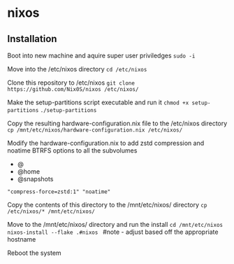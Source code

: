 # nixos
## Installation
Boot into new machine and aquire super user priviledges
`sudo -i`

Move into the /etc/nixos directory
`cd /etc/nixos`

Clone this repository to /etc/nixos
`git clone https://github.com/Nix0S/nixos /etc/nixos/`

Make the setup-partitions script executable and run it
`chmod +x setup-partitions`
`./setup-partitions`

Copy the resulting hardware-configuration.nix file to the /etc/nixos directory
`cp /mnt/etc/nixos/hardware-configuration.nix /etc/nixos/`

Modify the hardware-configuration.nix to add zstd compression and noatime BTRFS options to all the subvolumes
- @
- @home
- @snapshots


`"compress-force=zstd:1" "noatime" `

Copy the contents of this directory to the /mnt/etc/nixos/ directory
`cp /etc/nixos/* /mnt/etc/nixos/`

Move to the /mnt/etc/nixos/ directory and run the install 
`cd /mnt/etc/nixos`
`nixos-install --flake .#nixos ` #note - adjust based off the appropriate hostname

Reboot the system
